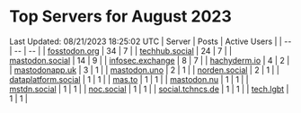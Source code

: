 # Top Servers for August 2023
Last Updated: 08/21/2023 18:25:02 UTC
| Server | Posts | Active Users |
| -- | -- | -- |
| [fosstodon.org](https://fosstodon.org/tags/PowerShell) | 34 | 7 |
| [techhub.social](https://techhub.social/tags/PowerShell) | 24 | 7 |
| [mastodon.social](https://mastodon.social/tags/PowerShell) | 14 | 9 |
| [infosec.exchange](https://infosec.exchange/tags/PowerShell) | 8 | 7 |
| [hachyderm.io](https://hachyderm.io/tags/PowerShell) | 4 | 2 |
| [mastodonapp.uk](https://mastodonapp.uk/tags/PowerShell) | 3 | 1 |
| [mastodon.uno](https://mastodon.uno/tags/PowerShell) | 2 | 1 |
| [norden.social](https://norden.social/tags/PowerShell) | 2 | 1 |
| [dataplatform.social](https://dataplatform.social/tags/PowerShell) | 1 | 1 |
| [mas.to](https://mas.to/tags/PowerShell) | 1 | 1 |
| [mastodon.nu](https://mastodon.nu/tags/PowerShell) | 1 | 1 |
| [mstdn.social](https://mstdn.social/tags/PowerShell) | 1 | 1 |
| [noc.social](https://noc.social/tags/PowerShell) | 1 | 1 |
| [social.tchncs.de](https://social.tchncs.de/tags/PowerShell) | 1 | 1 |
| [tech.lgbt](https://tech.lgbt/tags/PowerShell) | 1 | 1 |
